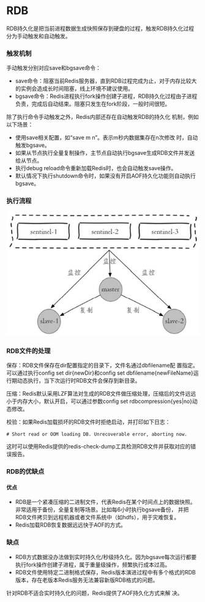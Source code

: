 # RDB

RDB持久化是把当前进程数据生成快照保存到硬盘的过程，触发RDB持久化过程分为手动触发和自动触发。

### 触发机制

手动触发分别对应save和bgsave命令：

* save命令：阻塞当前Redis服务器，直到RDB过程完成为止，对于内存比较大的实例会造成长时间阻塞，线上环境不建议使用。
* bgsave命令：Redis进程执行fork操作创建子进程，RDB持久化过程由子进程负责，完成后自动结束。阻塞只发生在fork阶段，一般时间很短。

除了执行命令手动触发之外，Redis内部还存在自动触发RDB的持久化 机制，例如以下场景：

* 使用save相关配置，如“save m n”。表示m秒内数据集存在n次修改 时，自动触发bgsave。
* 如果从节点执行全量复制操作，主节点自动执行bgsave生成RDB文件并发送给从节点。
* 执行debug reload命令重新加载Redis时，也会自动触发save操作。
* 默认情况下执行shutdown命令时，如果没有开启AOF持久化功能则自动执行bgsave。

### 执行流程

![](../.gitbook/assets/image%20%28113%29.png)

### RDB文件的处理

保存：RDB文件保存在dir配置指定的目录下，文件名通过dbfilename配 置指定。可以通过执行config set dir{newDir}和config set dbfilename{newFileName}运行期动态执行，当下次运行时RDB文件会保存到新目录。

压缩：Redis默认采用LZF算法对生成的RDB文件做压缩处理，压缩后的文件远远小于内存大小，默认开启，可以通过参数config set rdbcompression{yes\|no}动态修改。

校验：如果Redis加载损坏的RDB文件时拒绝启动，并打印如下日志：

```text
# Short read or OOM loading DB. Unrecoverable error, aborting now.
```

这时可以使用Redis提供的redis-check-dump工具检测RDB文件并获取对应的错误报告。

### RDB的优缺点

#### 优点

* RDB是一个紧凑压缩的二进制文件，代表Redis在某个时间点上的数据快照。非常适用于备份，全量复制等场景。比如每6小时执行bgsave备份， 并把RDB文件拷贝到远程机器或者文件系统中（如hdfs），用于灾难恢复。
* Redis加载RDB恢复数据远远快于AOF的方式。

### 缺点

* RDB方式数据没办法做到实时持久化/秒级持久化。因为bgsave每次运行都要执行fork操作创建子进程，属于重量级操作，频繁执行成本过高。
* RDB文件使用特定二进制格式保存，Redis版本演进过程中有多个格式的RDB版本，存在老版本Redis服务无法兼容新版RDB格式的问题。

针对RDB不适合实时持久化的问题，Redis提供了AOF持久化方式来解 决。

